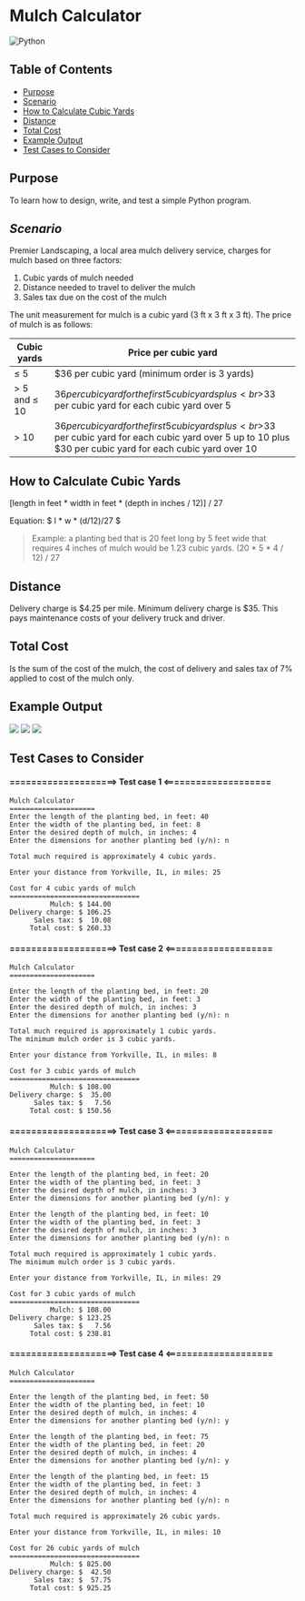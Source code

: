 # Mulch Calculator
![Python](https://img.shields.io/badge/python-3670A0?style=for-the-badge&logo=python&logoColor=ffdd54)
## Table of Contents
+ [Purpose](https://github.com/mcmunchie/mulch-calculator#purpose)
+ [Scenario](https://github.com/mcmunchie/mulch-calculator#scenario)
+ [How to Calculate Cubic Yards](https://github.com/mcmunchie/mulch-calculator#how-to-calculate-cubic-yards)
+ [Distance](https://github.com/mcmunchie/mulch-calculator#distance)
+ [Total Cost](https://github.com/mcmunchie/mulch-calculator#total-cost)
+ [Example Output](https://github.com/mcmunchie/mulch-calculator#example-output)
+ [Test Cases to Consider](https://github.com/mcmunchie/mulch-calculator#test-cases-to-consider)

## Purpose
To learn how to design, write, and test a simple Python program.
## _Scenario_
Premier Landscaping, a local area mulch delivery service, charges for mulch based on three factors: 
1. Cubic yards of mulch needed
2. Distance needed to travel to deliver the mulch
3. Sales tax due on the cost of the mulch

The unit measurement for mulch is a cubic yard (3 ft x 3 ft x 3 ft). The price of mulch is as follows:

| Cubic yards | Price per cubic yard |
| --- | --- |
| ≤ 5 | $36 per cubic yard (minimum order is 3 yards) |
| > 5 and ≤ 10 | $36 per cubic yard for the first 5 cubic yards plus<br>$33 per cubic yard for each cubic yard over 5 |
| > 10 | $36 per cubic yard for the first 5 cubic yards plus<br>$33 per cubic yard for each cubic yard over 5 up to 10 plus<br>$30 per cubic yard for each cubic yard over 10 |

## How to Calculate Cubic Yards
[length in feet * width in feet * (depth in inches / 12)] / 27

Equation:
$
l * w * (d/12)/27
$
> Example: a planting bed that is 20 feet long by 5 feet wide that requires 4 inches of mulch would be 1.23 cubic yards. (20 * 5 * 4 / 12) / 27 

## Distance
Delivery charge is $4.25 per mile. Minimum delivery charge is $35. This pays maintenance costs of your delivery truck and driver.
## Total Cost
Is the sum of the cost of the mulch, the cost of delivery and sales tax of 7% applied to cost of the mulch only.

## Example Output
<img src=img\mulch-one-bed.png />
<img src=img\mulch-multi-bed.png />
<img src=img\mulch-test.png />

## Test Cases to Consider
#### ====================> Test case 1 <====================
```` 
Mulch Calculator
=====================
Enter the length of the planting bed, in feet: 40
Enter the width of the planting bed, in feet: 8
Enter the desired depth of mulch, in inches: 4
Enter the dimensions for another planting bed (y/n): n

Total much required is approximately 4 cubic yards.

Enter your distance from Yorkville, IL, in miles: 25

Cost for 4 cubic yards of mulch
================================
          Mulch: $ 144.00
Delivery charge: $ 106.25
      Sales tax: $  10.08
     Total cost: $ 260.33 
````

#### ====================> Test case 2 <====================
````
Mulch Calculator
=====================

Enter the length of the planting bed, in feet: 20
Enter the width of the planting bed, in feet: 3
Enter the desired depth of mulch, in inches: 3
Enter the dimensions for another planting bed (y/n): n

Total much required is approximately 1 cubic yards.
The minimum mulch order is 3 cubic yards.

Enter your distance from Yorkville, IL, in miles: 8

Cost for 3 cubic yards of mulch
================================
          Mulch: $ 108.00
Delivery charge: $  35.00
      Sales tax: $   7.56
     Total cost: $ 150.56 
````

#### ====================> Test case 3 <====================
````
Mulch Calculator
=====================

Enter the length of the planting bed, in feet: 20
Enter the width of the planting bed, in feet: 3
Enter the desired depth of mulch, in inches: 3
Enter the dimensions for another planting bed (y/n): y

Enter the length of the planting bed, in feet: 10
Enter the width of the planting bed, in feet: 3
Enter the desired depth of mulch, in inches: 3
Enter the dimensions for another planting bed (y/n): n

Total much required is approximately 1 cubic yards.
The minimum mulch order is 3 cubic yards.

Enter your distance from Yorkville, IL, in miles: 29

Cost for 3 cubic yards of mulch
================================
          Mulch: $ 108.00
Delivery charge: $ 123.25
      Sales tax: $   7.56
     Total cost: $ 238.81 
````

#### ====================> Test case 4 <====================
````
Mulch Calculator
=====================

Enter the length of the planting bed, in feet: 50
Enter the width of the planting bed, in feet: 10
Enter the desired depth of mulch, in inches: 4
Enter the dimensions for another planting bed (y/n): y

Enter the length of the planting bed, in feet: 75
Enter the width of the planting bed, in feet: 20
Enter the desired depth of mulch, in inches: 4
Enter the dimensions for another planting bed (y/n): y

Enter the length of the planting bed, in feet: 15
Enter the width of the planting bed, in feet: 3
Enter the desired depth of mulch, in inches: 4
Enter the dimensions for another planting bed (y/n): n

Total much required is approximately 26 cubic yards.

Enter your distance from Yorkville, IL, in miles: 10

Cost for 26 cubic yards of mulch
================================
          Mulch: $ 825.00
Delivery charge: $  42.50
      Sales tax: $  57.75
     Total cost: $ 925.25 
````
